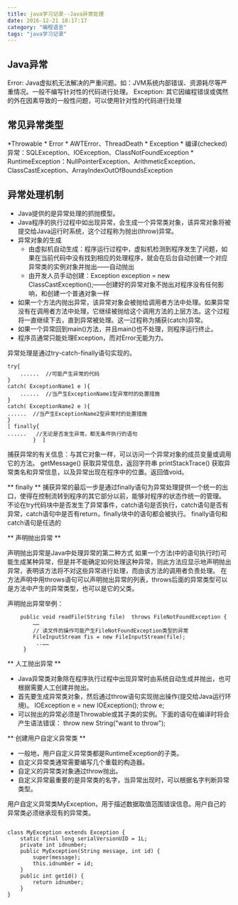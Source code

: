 ```yaml
---
title: java学习记录--Java异常处理
date: 2016-12-21 18:17:17
category: "编程语言"
tags: "java学习记录"
---
```


## Java异常

Error:  Java虚拟机无法解决的严重问题。如：JVM系统内部错误、资源耗尽等严重情况。一般不编写针对性的代码进行处理。
Exception: 其它因编程错误或偶然的外在因素导致的一般性问题，可以使用针对性的代码进行处理

## 常见异常类型

*Throwable
	* Error
		* AWTError、ThreadDeath
	* Exception
		* 编译(checked)异常：SQLException、IOException、ClassNotFoundException
		* RuntimeException：NullPointerException、ArithmeticException、ClassCastException、ArrayIndexOutOfBoundsException


## 异常处理机制

* Java提供的是异常处理的抓抛模型。
* Java程序的执行过程中如出现异常，会生成一个异常类对象，该异常对象将被提交给Java运行时系统，这个过程称为抛出(throw)异常。
* 异常对象的生成
	* 由虚拟机自动生成：程序运行过程中，虚拟机检测到程序发生了问题，如果在当前代码中没有找到相应的处理程序，就会在后台自动创建一个对应异常类的实例对象并抛出——自动抛出
	* 由开发人员手动创建：Exception exception = new ClassCastException();——创建好的异常对象不抛出对程序没有任何影响，和创建一个普通对象一样
* 如果一个方法内抛出异常，该异常对象会被抛给调用者方法中处理。如果异常没有在调用者方法中处理，它继续被抛给这个调用方法的上层方法。这个过程将一直继续下去，直到异常被处理。这一过程称为捕获(catch)异常。
* 如果一个异常回到main()方法，并且main()也不处理，则程序运行终止。
* 程序员通常只能处理Exception，而对Error无能为力。

异常处理是通过try-catch-finally语句实现的。

```
try{
	......	//可能产生异常的代码
}
catch( ExceptionName1 e ){
	......	//当产生ExceptionName1型异常时的处置措施
}
catch( ExceptionName2 e ){
...... 	//当产生ExceptionName2型异常时的处置措施
}  
[ finally{
......	 //无论是否发生异常，都无条件执行的语句
		}  ]
```

捕获异常的有关信息：与其它对象一样，可以访问一个异常对象的成员变量或调用它的方法。
getMessage()   获取异常信息，返回字符串
printStackTrace()  获取异常类名和异常信息，以及异常出现在程序中的位置。返回值void。

** finally **
捕获异常的最后一步是通过finally语句为异常处理提供一个统一的出口，使得在控制流转到程序的其它部分以前，能够对程序的状态作统一的管理。
不论在try代码块中是否发生了异常事件，catch语句是否执行，catch语句是否有异常，catch语句中是否有return，finally块中的语句都会被执行。
finally语句和catch语句是任选的


** 声明抛出异常 **

声明抛出异常是Java中处理异常的第二种方式
如果一个方法(中的语句执行时)可能生成某种异常，但是并不能确定如何处理这种异常，则此方法应显示地声明抛出异常，表明该方法将不对这些异常进行处理，而由该方法的调用者负责处理。
在方法声明中用throws语句可以声明抛出异常的列表，throws后面的异常类型可以是方法中产生的异常类型，也可以是它的父类。

声明抛出异常举例：

```
	public void readFile(String file)  throws FileNotFoundException {
		……
		// 读文件的操作可能产生FileNotFoundException类型的异常
		FileInputStream fis = new FileInputStream(file);
		 ..……
     }
```

** 人工抛出异常 **

* Java异常类对象除在程序执行过程中出现异常时由系统自动生成并抛出，也可根据需要人工创建并抛出。
* 首先要生成异常类对象，然后通过throw语句实现抛出操作(提交给Java运行环境)。
IOException e = new IOException();
throw e;
* 可以抛出的异常必须是Throwable或其子类的实例。下面的语句在编译时将会产生语法错误：
		        throw new String("want to throw");


** 创建用户自定义异常类 **

* 一般地，用户自定义异常类都是RuntimeException的子类。
* 自定义异常类通常需要编写几个重载的构造器。
* 自定义的异常类对象通过throw抛出。
* 自定义异常最重要的是异常类的名字，当异常出现时，可以根据名字判断异常类型。

用户自定义异常类MyException，用于描述数据取值范围错误信息。用户自己的异常类必须继承现有的异常类。

```

class MyException extends Exception {
   	static final long serialVersionUID = 1L;
	private int idnumber;
 	public MyException(String message, int id) {
		super(message);
		this.idnumber = id;
 	} 
	public int getId() {
		return idnumber;
 	}
}
```